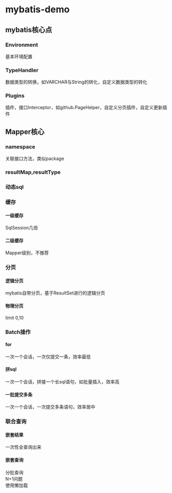 # mybatis-demo
## mybatis核心点
### Environment
基本环境配置
### TypeHandler
数据类型的转换，如VARCHAR与String的转化，自定义数据类型的转化
### Plugins
插件，接口Interceptor，如github.PageHelper，自定义分页插件，自定义更新插件
## Mapper核心
### namespace
关联接口方法，类似package
### resultMap,resultType
### 动态sql
### 缓存
#### 一级缓存
SqlSession几倍
#### 二级缓存
Mapper级别，不推荐
### 分页
#### 逻辑分页
mybatis自带分页，基于ResultSet进行的逻辑分页
#### 物理分页
limit 0,10
### Batch操作
#### for
一次一个会话，一次仅提交一条，效率最低
#### 拼sql
一次一个会话，拼接一个长sql语句，如批量插入，效率高
#### 一批提交多条
一次一个会话，一次提交多条语句，效率居中
### 联合查询
#### 嵌套结果
一次性全查询出来
#### 嵌套查询
分批查询<br>
N+1问题<br>
使用懒加载
